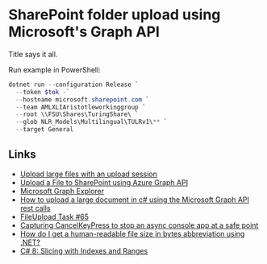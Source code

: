# SharePoint folder upload using Microsoft's Graph API

Title says it all.

Run example in PowerShell:

```powershell
dotnet run --configuration Release `
  --token $tok -`
  --hostname microsoft.sharepoint.com `
  --team AMLXLIAristotleworkinggroup `
  --root \\FSU\Shares\TuringShare\ `
  --glob NLR_Models\Multilingual\TULRv1\** `
  --target General
```

## Links

- [Upload large files with an upload session](https://docs.microsoft.com/en-us/graph/api/driveitem-createuploadsession)
- [Upload a File to SharePoint using Azure Graph API](https://rahul-metangale.medium.com/upload-a-file-to-sharepoint-using-azure-graph-api-9deacce57449)
- [Microsoft Graph Explorer](https://developer.microsoft.com/en-us/graph/graph-explorer)
- [How to upload a large document in c\# using the Microsoft Graph API rest calls](https://stackoverflow.com/a/49780655)
- [FileUpload Task \#65](https://github.com/microsoftgraph/msgraph-sdk-dotnet-core/pull/65)
- [Capturing CancelKeyPress to stop an async console app at a safe point](https://stackoverflow.com/a/56372898)
- [How do I get a human-readable file size in bytes abbreviation using .NET?](https://stackoverflow.com/a/22366441)
- [C\# 8: Slicing with Indexes and Ranges](https://www.codejourney.net/2019/02/csharp-8-slicing-indexes-ranges/)
